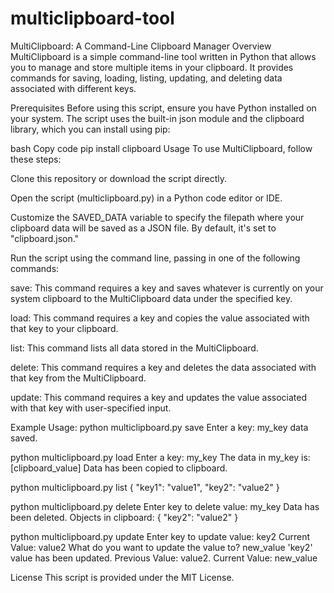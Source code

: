 # multiclipboard-tool
MultiClipboard: A Command-Line Clipboard Manager
Overview
MultiClipboard is a simple command-line tool written in Python that allows you to manage and store multiple items in your clipboard. It provides commands for saving, loading, listing, updating, and deleting data associated with different keys.

Prerequisites
Before using this script, ensure you have Python installed on your system. The script uses the built-in json module and the clipboard library, which you can install using pip:

bash
Copy code
pip install clipboard
Usage
To use MultiClipboard, follow these steps:

Clone this repository or download the script directly.

Open the script (multiclipboard.py) in a Python code editor or IDE.

Customize the SAVED_DATA variable to specify the filepath where your clipboard data will be saved as a JSON file. By default, it's set to "clipboard.json."

Run the script using the command line, passing in one of the following commands:

save: This command requires a key and saves whatever is currently on your system clipboard to the MultiClipboard data under the specified key.

load: This command requires a key and copies the value associated with that key to your clipboard.

list: This command lists all data stored in the MultiClipboard.

delete: This command requires a key and deletes the data associated with that key from the MultiClipboard.

update: This command requires a key and updates the value associated with that key with user-specified input.

Example Usage:
  python multiclipboard.py save
  Enter a key: my_key
  data saved.

  python multiclipboard.py load
  Enter a key: my_key
  The data in my_key is: [clipboard_value]
  Data has been copied to clipboard.

  python multiclipboard.py list
  { "key1": "value1", "key2": "value2" }

  python multiclipboard.py delete
  Enter key to delete value: my_key
  Data has been deleted. Objects in clipboard: { "key2": "value2" }

  python multiclipboard.py update
  Enter key to update value: key2
  Current Value: value2
  What do you want to update the value to? new_value
  'key2' value has been updated. Previous Value: value2. Current Value: new_value
  
License
This script is provided under the MIT License.
